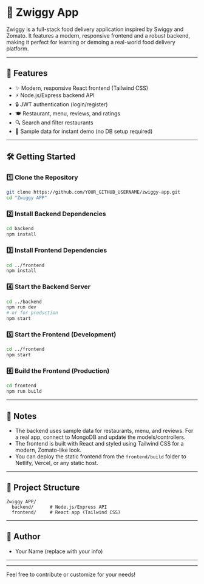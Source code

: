 
# 🍔 Zwiggy App

Zwiggy is a full-stack food delivery application inspired by Swiggy and Zomato. It features a modern, responsive frontend and a robust backend, making it perfect for learning or demoing a real-world food delivery platform.

---


## 🚀 Features

- ✨ Modern, responsive React frontend (Tailwind CSS)
- ⚡ Node.js/Express backend API
- 🔒 JWT authentication (login/register)
- 🍽️ Restaurant, menu, reviews, and ratings
- 🔍 Search and filter restaurants
- 📝 Sample data for instant demo (no DB setup required)

---


## 🛠️ Getting Started

### 1️⃣ Clone the Repository

```bash
git clone https://github.com/YOUR_GITHUB_USERNAME/zwiggy-app.git
cd "Zwiggy APP"
```

### 2️⃣ Install Backend Dependencies

```bash
cd backend
npm install
```

### 3️⃣ Install Frontend Dependencies

```bash
cd ../frontend
npm install
```

### 4️⃣ Start the Backend Server

```bash
cd ../backend
npm run dev
# or for production
npm start
```

### 5️⃣ Start the Frontend (Development)

```bash
cd ../frontend
npm start
```

### 6️⃣ Build the Frontend (Production)

```bash
cd frontend
npm run build
```

---


## 📝 Notes

- The backend uses sample data for restaurants, menu, and reviews. For a real app, connect to MongoDB and update the models/controllers.
- The frontend is built with React and styled using Tailwind CSS for a modern, Zomato-like look.
- You can deploy the static frontend from the `frontend/build` folder to Netlify, Vercel, or any static host.

---


## 📁 Project Structure

```
Zwiggy APP/
  backend/      # Node.js/Express API
  frontend/     # React app (Tailwind CSS)
```

---


## 👤 Author
- Your Name (replace with your info)

---

---
Feel free to contribute or customize for your needs!
